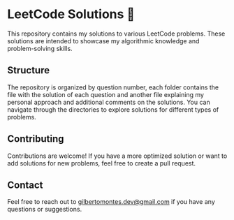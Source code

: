# LeetCode Solutions 🧠

This repository contains my solutions to various LeetCode problems. These solutions are intended to showcase my algorithmic knowledge and problem-solving skills.

## Structure

The repository is organized by question number, each folder contains the file with the solution of each question and another file explaining my personal approach and additional comments on the solutions. You can navigate through the directories to explore solutions for different types of problems.

## Contributing

Contributions are welcome! If you have a more optimized solution or want to add solutions for new problems, feel free to create a pull request.

## Contact

Feel free to reach out to gilbertomontes.dev@gmail.com if you have any questions or suggestions.
